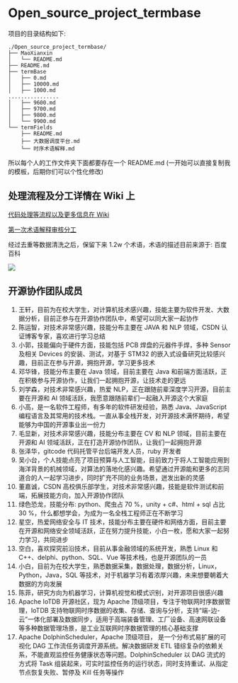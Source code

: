 # Open_source_project_termbase

项目的目录结构如下:

```
./Open_source_project_termbase/
├── MaoXianxin
│   └── README.md
├── README.md
├── termBase
│   ├── 0.md
│   ├── 10000.md
│   ├── 1000.md
................
│   ├── 9600.md
│   ├── 9700.md
│   ├── 9800.md
│   └── 9900.md
└── termFields
    ├── README.md
    ├── 大数据调度平台.md
    └── 时序术语解释.md
```

所以每个人的工作文件夹下面都要存在一个 README.md (一开始可以直接复制我的模板，后期你们可以个性化修改)



## 处理流程及分工详情在 Wiki 上

[代码处理等流程以及更多信息在 Wiki](https://github.com/MaoXianXin/Open_source_project_termbase/wiki/%E6%95%B0%E6%8D%AE%E5%A4%84%E7%90%86%E6%B5%81%E7%A8%8B%E4%BB%A3%E7%A0%81)

[第一次术语解释审核分工](https://github.com/MaoXianXin/Open_source_project_termbase/wiki/%E6%9C%AF%E8%AF%AD%E5%AE%A1%E6%A0%B8%E5%88%86%E5%B7%A5#%E7%AC%AC%E4%B8%80%E6%AC%A1%E6%9C%AF%E8%AF%AD%E8%A7%A3%E9%87%8A%E5%AE%A1%E6%A0%B8%E5%88%86%E5%B7%A5)



经过去重等数据清洗之后，保留下来 1.2w 个术语，术语的描述目前来源于: 百度百科

![](https://maoxianxin1996.oss-accelerate.aliyuncs.com/ai/20211224135737.png)



## 开源协作团队成员

1. 王轩，目前为在校大学生，对计算机技术感兴趣，技能主要为软件开发、大数据分析，目前正参与在开源协作团队中，希望可以同大家一起协作
2. 陈运智，对技术非常感兴趣，技能分布主要在 JAVA 和 NLP 领域，CSDN 认证博客专家，喜欢进行学习总结
3. 小郭，技能偏向于硬件方面，技能包括 PCB 焊盘的元器件手焊，多种 Sensor 及相关 Devices 的安装、测试，对基于 STM32 的嵌入式设备研究比较感兴趣，目前正在参与开源，拥抱开源，学习更多技术
4. 邓华锋，技能分布主要在 Java 领域，目前主要在 Java 和前端方面活跃，正在积极参与开源协作，让我们一起拥抱开源，让技术走的更远
5. 刘学森，对技术非常感兴趣，热爱 NLP，正在跟随前辈深度学习开源，目前主要在开源和 AI 领域活跃，我愿意跟随前辈们一起融入开源这个大家庭
6. 小高，是一名软件工程师，有多年的软件研发经验，熟悉 Java、JavaScript 编程语言及其常用的技术栈。一直从事全栈开发，对开源技术满怀期待，希望能够为中国的开源事业出一份力
7. 毛显新，对技术非常感兴趣，技能分布主要在 CV 和 NLP 领域，目前主要在开源和 AI 领域活跃，正在打造开源协作团队，让我们一起拥抱开源
8. 张泽华，gitcode 代码托管平台后端开发人员，ruby 开发者
9. 吴小台，个人技能点亮了项目预算与人工智能，目前致力于将人工智能应用到海洋背景的机械领域，对算法的落地化感兴趣。希望通过开源能和更多的志同道合的人一起学习进步，同时扩充不同的业务场景，迸发出新的灵感
10. 董嘉诚，CSDN 高校俱乐部学生，对技术非常感兴趣，技能是软件测试和前端，拓展技能方向，加入开源协作团队
11. 绿色恐龙，技能分布: python、爬虫占 70 %，unity + c#、html + sql 占比 30 %，什么都想学会，为成为一名全栈工程师正在不断学习
12. 星空，热爱网络安全与 IT 技术，技能分布主要在硬件和网络方面，目前主要在开源和网络安全领域活跃，正在努力提升技能，小白一枚，愿和大家一起努力学习，共同进步
13. 空白，喜欢探究前沿技术，目前从事金融领域的系统开发，熟悉 Linux 和 C++、delphi、python、SQL、Vue 等技术栈，也是开源团队的一员
14. 小白，目前为在校大学生，熟悉数据采集，数据处理，数据分析，Linux，Python，Java，SQL 等技术，对于机器学习有着浓厚兴趣，未来想要朝着大数据的方向发展
15. 陈菲，研究方向为机器学习，计算机视觉和模式识别，对开源项目很感兴趣
16. Apache IoTDB 开源社区，现为 Apache 顶级项目，专注于物联网时序数据管理，IoTDB 支持物联网时序数据的收集、存储、查询与分析，支持“端-边-云”一体化部署及数据同步，适用于高端装备管理、工厂设备、高速网联设备等多种数据管理场景，是工业互联网时序数据管理的核心基础支撑
17. Apache DolphinScheduler，Apache 顶级项目， 是一个分布式易扩展的可视化 DAG 工作流任务调度开源系统。解决数据研发 ETL 错综复杂的依赖关系，不能直观监控任务健康状态等问题。DolphinScheduler 以 DAG 流式的方式将 Task 组装起来，可实时监控任务的运行状态，同时支持重试、从指定节点恢复失败、暂停及 Kill 任务等操作
